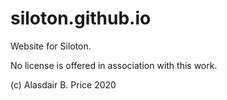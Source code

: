 # siloton.github.io
Website for Siloton.

No license is offered in association with this work.

(c) Alasdair B. Price 2020
